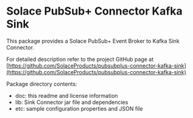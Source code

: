 # Solace PubSub+ Connector Kafka Sink

This package provides a Solace PubSub+ Event Broker to Kafka Sink Connector. 

For detailed description refer to the project GitHub page at [https://github.com/SolaceProducts/pubsubplus-connector-kafka-sink](https://github.com/SolaceProducts/pubsubplus-connector-kafka-sink)

Package directory contents:

- doc: this readme and license information
- lib: Sink Connector jar file and dependencies
- etc: sample configuration properties and JSON file 
